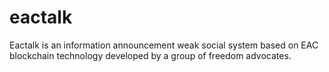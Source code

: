 # eactalk
Eactalk is an information announcement weak social system based on EAC blockchain technology developed by a group of freedom advocates.
